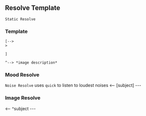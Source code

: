 ## Resolve Template
`Static Resolve`

### Template
```<-- subject --
[-->
> 

]
```

```
^--> *image description*
```

### Mood Resolve
`Noise Resolve` uses `quick` to listen to loudest noises
<-- [subject] ---

### Image Resolve
<-- ^subject ---